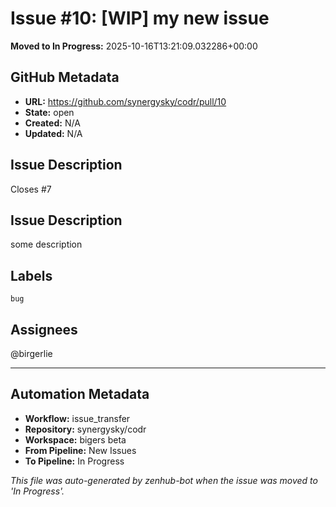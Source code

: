 # Issue #10: [WIP] my new issue 

**Moved to In Progress:** 2025-10-16T13:21:09.032286+00:00

## GitHub Metadata

- **URL:** https://github.com/synergysky/codr/pull/10
- **State:** open
- **Created:** N/A
- **Updated:** N/A

## Issue Description

Closes #7

## Issue Description
some description 



## Labels
`bug`

## Assignees
@birgerlie


---

## Automation Metadata

- **Workflow:** issue_transfer
- **Repository:** synergysky/codr
- **Workspace:** bigers beta
- **From Pipeline:** New Issues
- **To Pipeline:** In Progress

*This file was auto-generated by zenhub-bot when the issue was moved to 'In Progress'.*